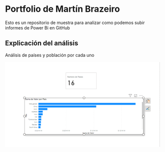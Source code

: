 # Portfolio de Martín Brazeiro

Esto es un repositorio de muestra para analizar como podemos subir informes de Power Bi en GitHub

## Explicación del análisis

Análisis de países y población por cada uno

![alt text](image.png)